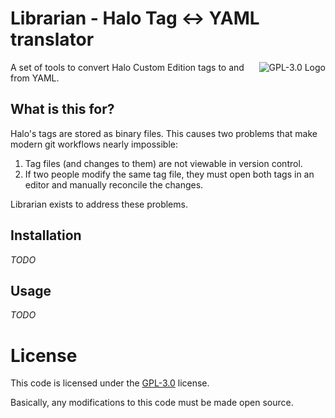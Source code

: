 # Librarian - Halo Tag <-> YAML translator

<a href="LICENSE.md"><img align="right" alt="GPL-3.0 Logo"
src="https://www.gnu.org/graphics/gplv3-127x51.png">
</a>

A set of tools to convert Halo Custom Edition tags to and from YAML.

## What is this for?

Halo's tags are stored as binary files. This causes two problems that make
modern git workflows nearly impossible:
1. Tag files (and changes to them) are not viewable in version control.
2. If two people modify the same tag file, they must open both tags in an editor
and manually reconcile the changes.

Librarian exists to address these problems.

## Installation

_TODO_

## Usage

_TODO_

# License

This code is licensed under the
[GPL-3.0](https://www.gnu.org/licenses/gpl-3.0-standalone.html) license.

Basically, any modifications to this code must be made open source.

